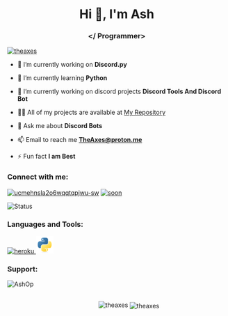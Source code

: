 <h1 align="center">Hi 👋, I'm Ash</h1>
<h3 align="center">&lt;/ Programmer&gt;</h3>

<p align="left"> <a href="https://github.com/ryo-ma/github-profile-trophy"><img src="https://github-profile-trophy.vercel.app/?username=theaxes" alt="theaxes" /></a> </p>

- 🔭 I’m currently working on **Discord.py**

- 🌱 I’m currently learning **Python**

- 🤝 I’m currently working on discord projects **Discord Tools And Discord Bot**

- 👨‍💻 All of my projects are available at [My Repository](https://github.com/TheAxes?tab=repositories)

- 💬 Ask me about **Discord Bots**

- 📫 Email to reach me **TheAxes@proton.me**

- ⚡ Fun fact **I am Best**

<h3 align="left">Connect with me:</h3>
<p align="left">
<a href="https://youtube.com/channel/UCMEhNSLa2O6WQqtqpjwu-sw" target="blank"><img align="center" src="https://raw.githubusercontent.com/rahuldkjain/github-profile-readme-generator/master/src/images/icons/Social/youtube.svg" alt="ucmehnsla2o6wqqtqpjwu-sw" height="30" width="40" /></a>
<a href="https://discord.gg/TbdPeYqkZp" target="blank"><img align="center" src="https://raw.githubusercontent.com/rahuldkjain/github-profile-readme-generator/master/src/images/icons/Social/discord.svg" alt="soon" height="30" width="40" /></a>
</p>

![Status](https://discord.c99.nl/widget/theme-2/609327822531592215.png)

<h3 align="left">Languages and Tools:</h3>
<p align="left"> <a href="https://heroku.com" target="_blank" rel="noreferrer"> <img src="https://www.vectorlogo.zone/logos/heroku/heroku-icon.svg" alt="heroku" width="40" height="40"/> </a> <a href="https://www.python.org" target="_blank" rel="noreferrer"> <img src="https://raw.githubusercontent.com/devicons/devicon/master/icons/python/python-original.svg" alt="python" width="40" height="40"/> </a> </p>

<h3 align="left">Support:</h3>
<p><a href="https://www.buymeacoffee.com/AshOp"> <img align="left" src="https://cdn.buymeacoffee.com/buttons/v2/default-yellow.png" height="50" width="210" alt="AshOp" /></a></p><br><br>

<p><img align="left" src="https://github-readme-stats.vercel.app/api/top-langs?username=theaxes&show_icons=true&locale=en&layout=compact" alt="theaxes" /></p>

<p>&nbsp;<img align="center" src="https://github-readme-stats.vercel.app/api?username=theaxes&show_icons=true&locale=en" alt="theaxes" /></p>
